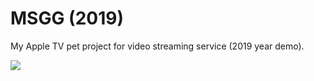 # MSGG (2019)
My Apple TV pet project for video streaming service (2019 year demo).

[![](https://user-images.githubusercontent.com/8035921/226612814-1e5895d6-e203-4486-bdc6-908ac043593a.jpg)](https://youtu.be/Zu05dO2q7Jo "")
